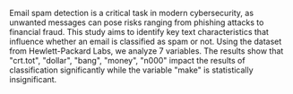 Email spam detection is a critical task in modern cybersecurity, as unwanted messages can pose risks ranging from phishing attacks to financial fraud. This study aims to identify key text characteristics that influence whether an email is classified as spam or not. Using the dataset from Hewlett-Packard Labs, we analyze 7 variables. The results show that "crt.tot", "dollar", "bang", "money", "n000" impact the results of 
classification significantly while the variable "make" is statistically insignificant.

